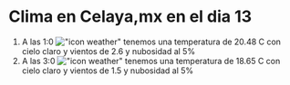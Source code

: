 # Clima en Celaya,mx en el dia 13

1. A las 1:0 !["icon weather"](http://openweathermap.org/img/w/01n.png) tenemos una temperatura de 20.48 C con cielo claro y  vientos de 2.6 y nubosidad al 5%
1. A las 3:0 !["icon weather"](http://openweathermap.org/img/w/01n.png) tenemos una temperatura de 18.65 C con cielo claro y  vientos de 1.5 y nubosidad al 5%
